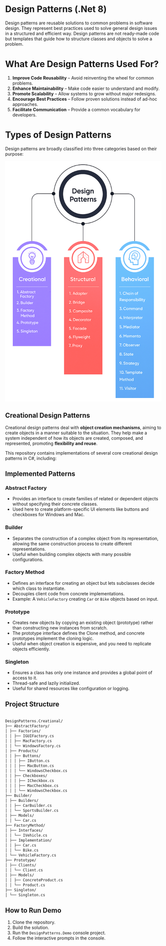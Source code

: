 # Design Patterns (.Net 8)

Design patterns are reusable solutions to common problems in software design. They represent best practices used to solve general design issues in a structured and efficient way. Design patterns are not ready-made code but templates that guide how to structure classes and objects to solve a problem.

# What Are Design Patterns Used For?

1. **Improve Code Reusability** – Avoid reinventing the wheel for common problems.
2. **Enhance Maintainability** – Make code easier to understand and modify.
3. **Promote Scalability** – Allow systems to grow without major redesigns.
4. **Encourage Best Practices** – Follow proven solutions instead of ad-hoc approaches.
5. **Facilitate Communication** – Provide a common vocabulary for developers.

# Types of Design Patterns
Design patterns are broadly classified into three categories based on their purpose:

![image alt](https://github.com/danishbilalansari/DesignPatterns/blob/c2c3de905127f8113f8d69c72b95bc64ea01a76d/DesignPatterns.png)

## Creational Design Patterns

Creational design patterns deal with **object creation mechanisms**, aiming to create objects in a manner suitable to the situation. They help make a system independent of how its objects are created, composed, and represented, promoting **flexibility and reuse**.

This repository contains implementations of several core creational design patterns in C#, including:

## Implemented Patterns

### Abstract Factory
- Provides an interface to create families of related or dependent objects without specifying their concrete classes.
- Used here to create platform-specific UI elements like buttons and checkboxes for Windows and Mac.

### Builder
- Separates the construction of a complex object from its representation, allowing the same construction process to create different representations.
- Useful when building complex objects with many possible configurations.

### Factory Method
- Defines an interface for creating an object but lets subclasses decide which class to instantiate.
- Decouples client code from concrete implementations.
- Example: A `VehicleFactory` creating `Car` or `Bike` objects based on input.

### Prototype
- Creates new objects by copying an existing object (prototype) rather than constructing new instances from scratch.
- The prototype interface defines the Clone method, and concrete prototypes implement the cloning logic.
- Useful when object creation is expensive, and you need to replicate objects efficiently.

### Singleton
- Ensures a class has only one instance and provides a global point of access to it.
- Thread-safe and lazily initialized.
- Useful for shared resources like configuration or logging.

## Project Structure

<pre lang="text"><code>
DesignPatterns.Creational/
├── AbstractFactory/
│ ├── Factories/
│ │ ├── IGUIFactory.cs
│ │ ├── MacFactory.cs
│ │ └── WindowsFactory.cs
│ ├── Products/  
│ │ ├── Buttons/
│ │ │ ├── IButton.cs
│ │ │ ├── MacButton.cs
│ │ │ └── WindowsCheckbox.cs
│ │ ├── Checkboxes/
│ │ │ ├── ICheckbox.cs
│ │ │ ├── MacCheckbox.cs
│ │ │ └── WindowsCheckbox.cs
├── Builder/
│ ├── Builders/
│ │ ├── CarBuilder.cs
│ │ └── SportsBuilder.cs
│ ├── Models/
│ │ └── Car.cs
├── FactoryMethod/
│ ├── Interfaces/
│ │ └── IVehicle.cs
│ ├── Implementation/
│ │ ├── Car.cs
│ │ └── Bike.cs
│ └── VehicleFactory.cs
├── Prototype/
│ ├── Clients/
│ │ └── Client.cs
│ ├── Models/
│ │ ├── ConcreteProduct.cs
│ │ └── Product.cs
├── Singleton/
│ └── Singleton.cs
</code></pre>

<!--
## Usage

A console application project (`DesignPatterns.Demo`) references this library and provides an interactive demonstration:

- Demonstrates the Singleton pattern with a global instance.
- Prompts for vehicle type to demonstrate Factory Method.
- Prompts for UI platform to demonstrate Abstract Factory.
-->

## How to Run Demo

1. Clone the repository.
2. Build the solution.
3. Run the `DesignPatterns.Demo` console project.
4. Follow the interactive prompts in the console.
